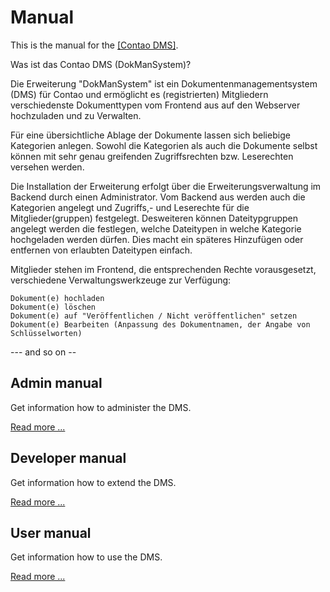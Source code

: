 # Manual

This is the manual for the [[Contao DMS]](https://github.com/ContaoDMS/dms).

Was ist das Contao DMS (DokManSystem)?

Die Erweiterung "DokManSystem" ist ein Dokumentenmanagementsystem (DMS) für Contao und ermöglicht es (registrierten) Mitgliedern verschiedenste Dokumenttypen vom Frontend aus auf den Webserver hochzuladen und zu Verwalten.

Für eine übersichtliche Ablage der Dokumente lassen sich beliebige Kategorien anlegen. Sowohl die Kategorien als auch die Dokumente selbst können mit sehr genau greifenden Zugriffsrechten bzw. Leserechten versehen werden.

Die Installation der Erweiterung erfolgt über die Erweiterungsverwaltung im Backend durch einen Administrator. Vom Backend aus werden auch die Kategorien angelegt und Zugriffs,- und Leserechte für die Mitglieder(gruppen) festgelegt. Desweiteren können Dateitypgruppen angelegt werden die festlegen, welche Dateitypen in welche Kategorie hochgeladen werden dürfen. Dies macht ein späteres Hinzufügen oder entfernen von erlaubten Dateitypen einfach.

Mitglieder stehen im Frontend, die entsprechenden Rechte vorausgesetzt, verschiedene Verwaltungswerkzeuge zur Verfügung:

    Dokument(e) hochladen
    Dokument(e) löschen
    Dokument(e) auf "Veröffentlichen / Nicht veröffentlichen" setzen
    Dokument(e) Bearbeiten (Anpassung des Dokumentnamen, der Angabe von Schlüsselworten)

--- and so on --

## Admin manual

Get information how to administer the DMS.

[Read more ...](admin)

## Developer manual

Get information how to extend the DMS.

[Read more ...](developer)

## User manual

Get information how to use the DMS.

[Read more ...](user)
